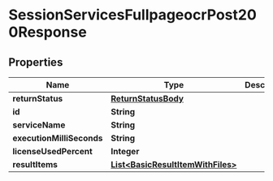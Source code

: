 

# SessionServicesFullpageocrPost200Response


## Properties

| Name | Type | Description | Notes |
|------------ | ------------- | ------------- | -------------|
|**returnStatus** | [**ReturnStatusBody**](ReturnStatusBody.md) |  |  [optional] |
|**id** | **String** |  |  [optional] |
|**serviceName** | **String** |  |  [optional] |
|**executionMilliSeconds** | **String** |  |  [optional] |
|**licenseUsedPercent** | **Integer** |  |  [optional] |
|**resultItems** | [**List&lt;BasicResultItemWithFiles&gt;**](BasicResultItemWithFiles.md) |  |  [optional] |



